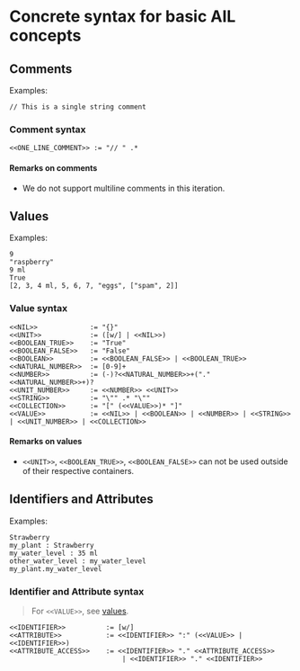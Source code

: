 # Concrete syntax for basic AIL concepts

## Comments

Examples:

```plaintext
// This is a single string comment
```

### Comment syntax

```plaintext
<<ONE_LINE_COMMENT>> := "// " .* 
```

#### Remarks on comments

- We do not support multiline comments in this iteration.

## Values

Examples:

```plaintext
9
"raspberry"
9 ml
True
[2, 3, 4 ml, 5, 6, 7, "eggs", ["spam", 2]]
```

### Value syntax

```plaintext
<<NIL>>             := "{}"
<<UNIT>>            := ([w/] | <<NIL>>)
<<BOOLEAN_TRUE>>    := "True"
<<BOOLEAN_FALSE>>   := "False"
<<BOOLEAN>>         := <<BOOLEAN_FALSE>> | <<BOOLEAN_TRUE>>
<<NATURAL_NUMBER>>  := [0-9]+
<<NUMBER>>          := (-)?<<NATURAL_NUMBER>>+("."<<NATURAL_NUMBER>>+)?
<<UNIT_NUMBER>>     := <<NUMBER>> <<UNIT>>
<<STRING>>          := "\"" .* "\""
<<COLLECTION>>      := "[" (<<VALUE>>)* "]"
<<VALUE>>           := <<NIL>> | <<BOOLEAN>> | <<NUMBER>> | <<STRING>> | <<UNIT_NUMBER>> | <<COLLECTION>>
```

#### Remarks on values

- `<<UNIT>>`, `<<BOOLEAN_TRUE>>`, `<<BOOLEAN_FALSE>>` can not be used outside of their respective containers.

## Identifiers and Attributes

Examples:

```plaintext
Strawberry
my_plant : Strawberry
my_water_level : 35 ml
other_water_level : my_water_level
my_plant.my_water_level
```

### Identifier and Attribute syntax

> For `<<VALUE>>`, see [values](#values).  

```plaintext
<<IDENTIFIER>>          := [w/]
<<ATTRIBUTE>>           := <<IDENTIFIER>> ":" (<<VALUE>> | <<IDENTIFIER>>)
<<ATTRIBUTE_ACCESS>>    := <<IDENTIFIER>> "." <<ATTRIBUTE_ACCESS>>
                            | <<IDENTIFIER>> "." <<IDENTIFIER>>
```
